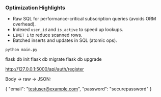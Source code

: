 ### Optimization Highlights
- Raw SQL for performance-critical subscription queries (avoids ORM overhead).
- Indexed `user_id` and `is_active` to speed up lookups.
- `LIMIT 1` to reduce scanned rows.
- Batched inserts and updates in SQL (atomic ops).


`python main.py`

flask db init
flask db migrate
flask db upgrade

http://127.0.0.1:5000/api/auth/register

Body → raw → JSON:
 
{
  "email": "testuser@example.com",
  "password": "securepassword"
}